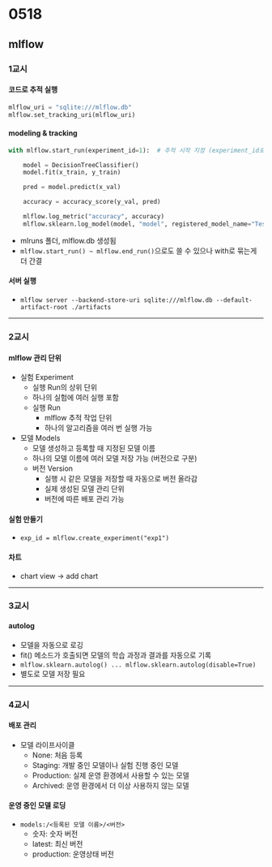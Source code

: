 # 0518
## mlflow
### 1교시
#### 코드로 추적 실행
```python
mlflow_uri = "sqlite:///mlflow.db"
mlflow.set_tracking_uri(mlflow_uri)
```
#### modeling & tracking
```python
with mlflow.start_run(experiment_id=1):  # 추적 시작 지정 (experiment_id로 실험 선택)

    model = DecisionTreeClassifier()
    model.fit(x_train, y_train)

    pred = model.predict(x_val)

    accuracy = accuracy_score(y_val, pred)

    mlflow.log_metric("accuracy", accuracy)
    mlflow.sklearn.log_model(model, "model", registered_model_name="Test_Model") # mlflow에 등록할 모델 이름
```
- mlruns 폴더, mlflow.db 생성됨
- ``mlflow.start_run() ~ mlflow.end_run()``으로도 쓸 수 있으나 with로 묶는게 더 간결
#### 서버 실행
- ``mlflow server --backend-store-uri sqlite:///mlflow.db --default-artifact-root ./artifacts``
---
### 2교시
#### mlflow 관리 단위
- 실험 Experiment
    - 실행 Run의 상위 단위
    - 하나의 실험에 여러 실행 포함
    - 실행 Run
        - mlflow 추적 작업 단위
        - 하나의 알고리즘을 여러 번 실행 가능
- 모델 Models
    - 모델 생성하고 등록할 때 지정된 모델 이름
    - 하나의 모델 이름에 여러 모델 저장 가능 (버전으로 구분)
    - 버전 Version
        - 실행 시 같은 모델을 저장할 때 자동으로 버전 올라감
        - 실제 생성된 모델 관리 단위
        - 버전에 따른 배포 관리 가능

#### 실험 만들기
- ``exp_id = mlflow.create_experiment("exp1")``
#### 차트
- chart view -> add chart
---
### 3교시
#### autolog
- 모델을 자동으로 로깅
- fit() 메소드가 호출되면 모델의 학습 과정과 결과를 자동으로 기록
- ``mlflow.sklearn.autolog() ... mlflow.sklearn.autolog(disable=True)``
- 별도로 모델 저장 필요
---
### 4교시
#### 배포 관리
- 모델 라이프사이클
    - None: 처음 등록
    - Staging: 개발 중인 모델이나 실험 진행 중인 모델
    - Production: 실제 운영 환경에서 사용할 수 있는 모델
    - Archived: 운영 환경에서 더 이상 사용하지 않는 모델

#### 운영 중인 모델 로딩
- ``models:/<등록된 모델 이름>/<버전>``
    - 숫자: 숫자 버전
    - latest: 최신 버전
    - production: 운영상태 버전
